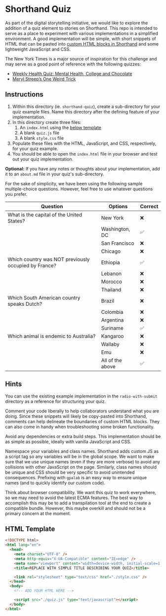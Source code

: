 # Shorthand Quiz

As part of the digital storytelling initiative, we would like to explore the addition of a quiz element to stories on Shorthand. This repo is intended to serve as a place to experiment with various implementations in a simplified environment. A good implementation will be simple, with short snippets of HTML that can be pasted into [custom HTML blocks in Shorthand](https://support.shorthand.com/en/articles/52-custom-html-embedding) and some lightweight JavaScript and CSS.

The New York Times is a major source of inspiration for this challenge and may serve as a good point of reference with the following quizzes:

- [Weekly Health Quiz: Mental Health, College and Chocolate](https://www.nytimes.com/interactive/2022/07/14/well/live/14HealthQuiz-07142022.html)
- [Meryl Streep’s One Weird Trick](https://www.nytimes.com/interactive/2022/07/14/arts/meryl-streep-acting.html)

## Instructions

1. Within this directory (ie. `shorthand-quiz`), create a sub-directory for your quiz example files. Name this directory after the defining feature of your implementation.
1. In this directory create three files:
   1. An `index.html` using the [below template](#html-template)
   1. A blank `quiz.js` file
   1. A blank `style.css` file
1. Populate these files with the HTML, JavaScript, and CSS, respectively, for your quiz example.
1. You should be able to open the `index.html` file in your browser and test out your quiz implementation.

**Optional:** If you have any notes or thoughts about your implementation, add it to an `about.md` file in your quiz's sub-directory.

For the sake of simplicity, we have been using the following sample multiple-choice questions. However, feel free to use whatever questions you prefer.

| Question                                             | Options          | Correct |
| ---------------------------------------------------- | ---------------- | ------- |
| What is the capital of the United States?            | New York         | ❌      |
|                                                      | Washington, DC   | ✅      |
|                                                      | San Francisco    | ❌      |
|                                                      | Chicago          | ❌      |
| Which country was NOT previously occupied by France? | Ethiopia         | ✅      |
|                                                      | Lebanon          | ❌      |
|                                                      | Morocco          | ❌      |
|                                                      | Thailand         | ❌      |
| Which South American country speaks Dutch?           | Brazil           | ❌      |
|                                                      | Colombia         | ❌      |
|                                                      | Argentina        | ❌      |
|                                                      | Suriname         | ✅      |
| Which animal is endemic to Australia?                | Kangaroo         | ❌      |
|                                                      | Wallaby          | ❌      |
|                                                      | Emu              | ❌      |
|                                                      | All of the above | ✅      |

## Hints

You can use the existing example implementation in the `radio-with-submit` directory as a reference for structuring your quiz.

Comment your code liberally to help collaborators understand what you are doing. Since these snippets will likely be copy-pasted into Shorthand, comments can help delineate the boundaries of custom HTML blocks. They can also come in handy when troubleshooting some broken functionality.

Avoid any dependencies or extra build steps. This implementation should be as simple as possible, ideally with vanilla JavaScript and CSS.

Namespace your variables and class names. Shorthand adds custom JS as a script tag so any variables will be in the global scope. We want to make sure that we use unique names (even if they are more verbose) to avoid any collisions with other JavaScript on the page. Similarly, class names should be unique and CSS should be very specific to avoid unintended consequences. Prefixing with `gpalab` is an easy way to ensure unique names (and to quickly identify our custom code).

Think about browser compatibility. We want this quiz to work everywhere, so we may need to avoid the latest ECMA features. The best way to accomplish this may be to add a transpilation tool at the end to create a compatible bundle. However, this maybe overkill and should not be a primary concern at the moment.

## HTML Template

```html
<!DOCTYPE html>
<html lang="en">
  <head>
    <meta charset="UTF-8" />
    <meta http-equiv="X-UA-Compatible" content="IE=edge" />
    <meta name="viewport" content="width=device-width, initial-scale=1.0" />
    <title>REPLACE WITH SIMPLE TITLE DESCRIBING YOUR QUIZ</title>

    <link rel="stylesheet" type="text/css" href="./style.css" />
  </head>
  <body>
    <!-- ADD YOUR HTML HERE -->

    <script src="./quiz.js" type="text/javascript"></script>
  </body>
</html>
```
